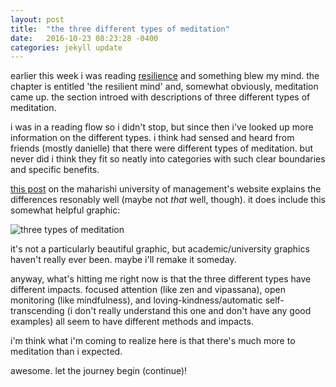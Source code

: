 ```yaml
---
layout: post
title:  "the three different types of meditation"
date:   2016-10-23 08:23:28 -0400
categories: jekyll update
---
```

earlier this week i was reading [resilience](resiliencethebook.com) and something blew my mind. the chapter is entitled 'the resilient mind' and, somewhat obviously, meditation came up. the section introed with descriptions of three different types of meditation. 

i was in a reading flow so i didn't stop, but since then i've looked up more information on the different types. i think had sensed and heard from friends (mostly danielle) that there were different types of meditation. but never did i think they fit so neatly into categories with such clear boundaries and specific benefits. 

[this post](https://www.mum.edu/academic-departments/maharishi-vedic-science/mvs-topics/three-types-of-meditation/) on the maharishi university of management's website explains the differences resonably well (maybe not *that* well, though). it does include this somewhat helpful graphic:

![three types of meditation](https://www.mum.edu/wp-content/uploads/2014/05/Three-Categories-of-Meditation31250.png)

it's not a particularly beautiful graphic, but academic/university graphics haven't really ever been. maybe i'll remake it someday. 

anyway, what's hitting me right now is that the three different types have different impacts. focused attention (like zen and vipassana), open monitoring (like mindfulness), and loving-kindness/automatic self-transcending (i don't really understand this one and don't have any good examples) all seem to have different methods and impacts.

i'm think what i'm coming to realize here is that there's much more to meditation than i expected. 

awesome. let the journey begin (continue)!